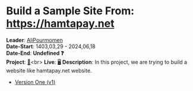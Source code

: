 # Build a Sample Site From: https://hamtapay.net
**Leader**: [AliPourmomen](https://pythonostad.ir/teacher/alipourmomen/)<br>
**Date-Start**: 1403,03,29 - 2024,06,18<br>
**Date-End**: **Undefined ❓**<br>
**Project**: [🎲](https://amirhossein-github.github.io/teacher-khateri/side-projects/sampleSite(hamtapay.net)/README.md)<br>
**Live**: [🖥️]()
**Description**: In this project, we are trying to build a website like hamtapay.net website.

- [Version One (v1)](https://github.com/amirhossein-github/teacher-khateri/blob/main/side-projects/sampleSite(hamtapay.net)/easy-trade/version/v1/README.md)